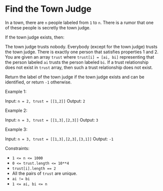# Find the Town Judge

In a town, there are `n` people labeled from `1` to `n`. There is a rumor that one of these people is secretly the town judge.

If the town judge exists, then:

The town judge trusts nobody.
Everybody (except for the town judge) trusts the town judge.
There is exactly one person that satisfies properties 1 and 2.
You are given an array `trust` where `trust[i] = [ai, bi]` representing that the person labeled `ai` trusts the person labeled `bi`. If a trust relationship does not exist in `trust` array, then such a trust relationship does not exist.

Return the label of the town judge if the town judge exists and can be identified, or return `-1` otherwise.

Example 1:

Input: `n = 2, trust = [[1,2]]`
Output: `2`

Example 2:

Input: `n = 3, trust = [[1,3],[2,3]]`
Output: `3`

Example 3:

Input: `n = 3, trust = [[1,3],[2,3],[3,1]]`
Output: `-1`

Constraints:

- `1 <= n <= 1000`
- `0 <= trust.length <= 10**4`
- `trust[i].length == 2`
- All the pairs of `trust` are unique.
- `ai != bi`
- `1 <= ai, bi <= n`

